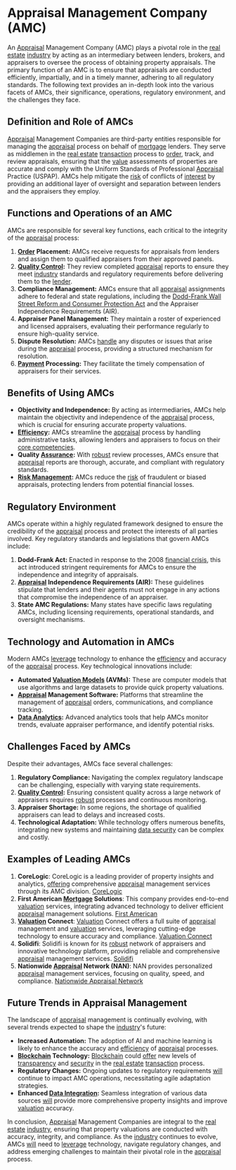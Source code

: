 # Appraisal Management Company (AMC)

An [Appraisal](../a/appraisal.md) Management Company (AMC) plays a pivotal role in the [real estate](../r/real_estate.md) [industry](../i/industry.md) by acting as an intermediary between lenders, brokers, and appraisers to oversee the process of obtaining property appraisals. The primary function of an AMC is to ensure that appraisals are conducted efficiently, impartially, and in a timely manner, adhering to all regulatory standards. The following text provides an in-depth look into the various facets of AMCs, their significance, operations, regulatory environment, and the challenges they face.

## Definition and Role of AMCs

[Appraisal](../a/appraisal.md) Management Companies are third-party entities responsible for managing the [appraisal](../a/appraisal.md) process on behalf of [mortgage](../m/mortgage.md) lenders. They serve as middlemen in the [real estate](../r/real_estate.md) [transaction](../t/transaction.md) process to [order](../o/order.md), track, and review appraisals, ensuring that the [value](../v/value.md) assessments of properties are accurate and comply with the Uniform Standards of Professional [Appraisal](../a/appraisal.md) Practice (USPAP). AMCs help mitigate the [risk](../r/risk.md) of conflicts of [interest](../i/interest.md) by providing an additional layer of oversight and separation between lenders and the appraisers they employ.

## Functions and Operations of an AMC

AMCs are responsible for several key functions, each critical to the integrity of the [appraisal](../a/appraisal.md) process:

1. **[Order](../o/order.md) Placement:** AMCs receive requests for appraisals from lenders and assign them to qualified appraisers from their approved panels.
2. **[Quality Control](../q/quality_control.md):** They review completed [appraisal](../a/appraisal.md) reports to ensure they meet [industry](../i/industry.md) standards and regulatory requirements before delivering them to the [lender](../l/lender.md).
3. **Compliance Management:** AMCs ensure that all [appraisal](../a/appraisal.md) assignments adhere to federal and state regulations, including the [Dodd-Frank Wall Street Reform and Consumer Protection Act](../d/dodd-frank_wall_street_reform_and_consumer_protection_act.md) and the Appraiser Independence Requirements (AIR).
4. **Appraiser Panel Management:** They maintain a roster of experienced and licensed appraisers, evaluating their performance regularly to ensure high-quality service.
5. **Dispute Resolution:** AMCs [handle](../h/handle.md) any disputes or issues that arise during the [appraisal](../a/appraisal.md) process, providing a structured mechanism for resolution.
6. **[Payment](../p/payment.md) Processing:** They facilitate the timely compensation of appraisers for their services.

## Benefits of Using AMCs

- **Objectivity and Independence:** By acting as intermediaries, AMCs help maintain the objectivity and independence of the [appraisal](../a/appraisal.md) process, which is crucial for ensuring accurate property valuations.
- **[Efficiency](../e/efficiency.md):** AMCs streamline the [appraisal](../a/appraisal.md) process by handling administrative tasks, allowing lenders and appraisers to focus on their [core competencies](../c/core_competencies.md).
- **Quality [Assurance](../a/assurance.md):** With [robust](../r/robust.md) review processes, AMCs ensure that [appraisal](../a/appraisal.md) reports are thorough, accurate, and compliant with regulatory standards.
- **[Risk Management](../r/risk_management.md):** AMCs reduce the [risk](../r/risk.md) of fraudulent or biased appraisals, protecting lenders from potential financial losses.

## Regulatory Environment

AMCs operate within a highly regulated framework designed to ensure the credibility of the [appraisal](../a/appraisal.md) process and protect the interests of all parties involved. Key regulatory standards and legislations that govern AMCs include:

1. **Dodd-Frank Act:** Enacted in response to the 2008 [financial crisis](../f/financial_crisis.md), this act introduced stringent requirements for AMCs to ensure the independence and integrity of appraisals.
2. **[Appraisal](../a/appraisal.md) Independence Requirements (AIR):** These guidelines stipulate that lenders and their agents must not engage in any actions that compromise the independence of an appraiser.
3. **State AMC Regulations:** Many states have specific laws regulating AMCs, including licensing requirements, operational standards, and oversight mechanisms.

## Technology and Automation in AMCs

Modern AMCs [leverage](../l/leverage.md) technology to enhance the [efficiency](../e/efficiency.md) and accuracy of the [appraisal](../a/appraisal.md) process. Key technological innovations include:

- **Automated [Valuation Models](../v/valuation_models.md) (AVMs):** These are computer models that use algorithms and large datasets to provide quick property valuations.
- **[Appraisal](../a/appraisal.md) Management Software:** Platforms that streamline the management of [appraisal](../a/appraisal.md) orders, communications, and compliance tracking.
- **[Data Analytics](../d/data_analytics.md):** Advanced analytics tools that help AMCs monitor trends, evaluate appraiser performance, and identify potential risks.

## Challenges Faced by AMCs

Despite their advantages, AMCs face several challenges:

1. **Regulatory Compliance:** Navigating the complex regulatory landscape can be challenging, especially with varying state requirements.
2. **[Quality Control](../q/quality_control.md):** Ensuring consistent quality across a large network of appraisers requires [robust](../r/robust.md) processes and continuous monitoring.
3. **Appraiser Shortage:** In some regions, the shortage of qualified appraisers can lead to delays and increased costs.
4. **Technological Adaptation:** While technology offers numerous benefits, integrating new systems and maintaining [data security](../d/data_security_in_trading.md) can be complex and costly.

## Examples of Leading AMCs

1. **CoreLogic**: CoreLogic is a leading provider of property insights and analytics, [offering](../o/offering.md) comprehensive [appraisal](../a/appraisal.md) management services through its AMC division. [CoreLogic](https://www.corelogic.com)
2. **First American [Mortgage](../m/mortgage.md) Solutions**: This company provides end-to-end [valuation](../v/valuation.md) services, integrating advanced technology to deliver efficient [appraisal](../a/appraisal.md) management solutions. [First American](https://www.firstam.com/mortgagesolutions/index.html)
3. **[Valuation](../v/valuation.md) Connect**: [Valuation](../v/valuation.md) Connect offers a full suite of [appraisal](../a/appraisal.md) management and [valuation](../v/valuation.md) services, leveraging cutting-edge technology to ensure accuracy and compliance. [Valuation Connect](https://valuationconnect.com)
4. **Solidifi**: Solidifi is known for its [robust](../r/robust.md) network of appraisers and innovative technology platform, providing reliable and comprehensive [appraisal](../a/appraisal.md) management services. [Solidifi](https://www.solidifi.com)
5. **Nationwide [Appraisal](../a/appraisal.md) Network (NAN)**: NAN provides personalized [appraisal](../a/appraisal.md) management services, focusing on quality, speed, and compliance. [Nationwide Appraisal Network](https://www.nan-amc.com)

## Future Trends in Appraisal Management

The landscape of [appraisal](../a/appraisal.md) management is continually evolving, with several trends expected to shape the [industry](../i/industry.md)'s future:

- **Increased Automation:** The adoption of AI and machine learning is likely to enhance the accuracy and [efficiency](../e/efficiency.md) of [appraisal](../a/appraisal.md) processes.
- **[Blockchain](../b/blockchain_in_trading.md) Technology:** [Blockchain](../b/blockchain_in_trading.md) could [offer](../o/offer.md) new levels of [transparency](../t/transparency.md) and [security](../s/security.md) in the [real estate](../r/real_estate.md) [transaction](../t/transaction.md) process.
- **Regulatory Changes:** Ongoing updates to regulatory requirements [will](../w/will.md) continue to impact AMC operations, necessitating agile adaptation strategies.
- **Enhanced [Data Integration](../d/data_integration.md):** Seamless integration of various data sources [will](../w/will.md) provide more comprehensive property insights and improve [valuation](../v/valuation.md) accuracy.

In conclusion, [Appraisal](../a/appraisal.md) Management Companies are integral to the [real estate](../r/real_estate.md) [industry](../i/industry.md), ensuring that property valuations are conducted with accuracy, integrity, and compliance. As the [industry](../i/industry.md) continues to evolve, AMCs [will](../w/will.md) need to [leverage](../l/leverage.md) technology, navigate regulatory changes, and address emerging challenges to maintain their pivotal role in the [appraisal](../a/appraisal.md) process.